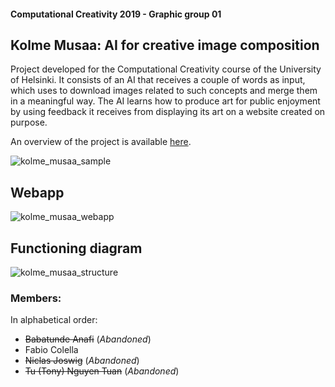 #### Computational Creativity 2019 - Graphic group 01
## Kolme Musaa: AI for creative image composition
Project developed for the Computational Creativity course of the University of Helsinki. It consists of an AI that receives a couple of words as input, which uses to download images related to such concepts and merge them in a meaningful way. The AI learns how to produce art for public enjoyment by using feedback it receives from displaying its art on a website created on purpose.

An overview of the project is available [here](https://github.com/fcole90/cc-course19/releases/download/overview/CC2019-Final-Project-Graphical_Group_01.1.pdf).

![kolme_musaa_sample](https://user-images.githubusercontent.com/1292230/69498567-da43b900-0ef1-11ea-8a0b-556955783955.png)

## Webapp
![kolme_musaa_webapp](https://user-images.githubusercontent.com/1292230/69498568-da43b900-0ef1-11ea-86e4-dd769a56d284.png)

## Functioning diagram
![kolme_musaa_structure](https://user-images.githubusercontent.com/1292230/69498569-dadc4f80-0ef1-11ea-8f52-a22032c79e19.png)


### Members:
In alphabetical order:
- ~~Babatunde Anafi~~ (_Abandoned_)
- Fabio Colella
- ~~Niclas Joswig~~ (_Abandoned_)
- ~~Tu (Tony) Nguyen Tuan~~ (_Abandoned_)
